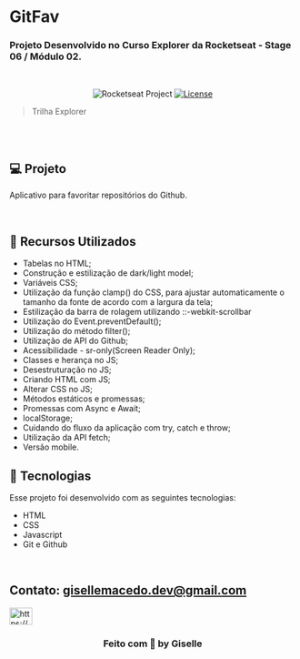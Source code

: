 # GitFav

### Projeto Desenvolvido no Curso Explorer da Rocketseat - Stage 06 / Módulo 02.

<br/>

<p align="center">
  <img src="https://img.shields.io/static/v1?label=Rocketseat&message=Education&color=8257e5&labelColor=202024" alt="Rocketseat Project" />
  <a href="LICENSE"><img  src="https://img.shields.io/static/v1?label=License&message=MIT&color=8257e5&labelColor=202024" alt="License"></a>
</p>

> Trilha Explorer

<br/>





<br/>

## 💻 Projeto

Aplicativo para favoritar repositórios do Github.

<br/>

## 🚀 Recursos Utilizados

- Tabelas no HTML;
- Construção e estilização de dark/light model;
- Variáveis CSS;
- Utilização  da função clamp() do CSS, para ajustar automaticamente o tamanho da fonte de acordo com a largura da tela;
- Estilização da barra de rolagem utilizando ::-webkit-scrollbar
- Utilização do Event.preventDefault();
- Utilização do método filter();
- Utilização de API do Github;
- Acessibilidade - sr-only(Screen Reader Only);
- Classes e herança no JS;
- Desestruturação no JS;
- Criando HTML com JS;
- Alterar CSS no JS;
- Métodos estáticos e promessas;
- Promessas com Async e Await;
- localStorage;
- Cuidando do fluxo da aplicação com try, catch e throw;
- Utilização da API fetch;
- Versão mobile.
  <br/>

## 🚀 Tecnologias

Esse projeto foi desenvolvido com as seguintes tecnologias:

- HTML
- CSS
- Javascript
- Git e Github

<br/>

## Contato: gisellemacedo.dev@gmail.com

<a href="https://www.linkedin.com/in/giselle-brasil-macedo-729113137/" target="_blank"><img src="https://raw.githubusercontent.com/rahuldkjain/github-profile-readme-generator/master/src/images/icons/Social/linked-in-alt.svg" alt="https://www.linkedin.com/in/giselle-brasil-macedo-729113137/" height="30" width="40" /></a>
<br/>




<h3 align="center">Feito com 💜 by Giselle</h3>